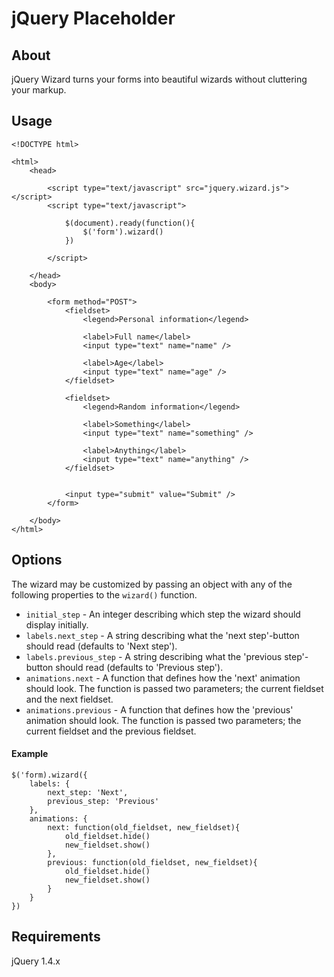 # jQuery Placeholder

## About

jQuery Wizard turns your forms into beautiful wizards without cluttering your markup.

## Usage

    <!DOCTYPE html>
    
    <html>
        <head>
        
            <script type="text/javascript" src="jquery.wizard.js"></script>
            <script type="text/javascript">
            
                $(document).ready(function(){
                    $('form').wizard()  
                })
                
            </script>
            
        </head>
        <body>
        
            <form method="POST">
                <fieldset>
                    <legend>Personal information</legend>
                    
                    <label>Full name</label>
                    <input type="text" name="name" />
                    
                    <label>Age</label>
                    <input type="text" name="age" />
                </fieldset>
                
                <fieldset>
                    <legend>Random information</legend>
                    
                    <label>Something</label>
                    <input type="text" name="something" />
                
                    <label>Anything</label>
                    <input type="text" name="anything" />
                </fieldset>
                
                
                <input type="submit" value="Submit" />
            </form>
            
        </body>
    </html>
    
## Options

The wizard may be customized by passing an object with any of the following properties to the `wizard()` function.

* `initial_step` - An integer describing which step the wizard should display initially.
* `labels.next_step` - A string describing what the 'next step'-button should read (defaults to 'Next step').
* `labels.previous_step` - A string describing what the 'previous step'-button should read (defaults to 'Previous step').
* `animations.next` - A function that defines how the 'next' animation should look. The function is passed two parameters; the current fieldset and the next fieldset.
* `animations.previous` - A function that defines how the 'previous' animation should look. The function is passed two parameters; the current fieldset and the previous fieldset.

#### Example

    $('form).wizard({
        labels: {
            next_step: 'Next',
            previous_step: 'Previous'
        },
        animations: {
            next: function(old_fieldset, new_fieldset){
                old_fieldset.hide()
                new_fieldset.show()
            },
            previous: function(old_fieldset, new_fieldset){
                old_fieldset.hide()
                new_fieldset.show()
            }
        }
    })

## Requirements

jQuery 1.4.x
        
